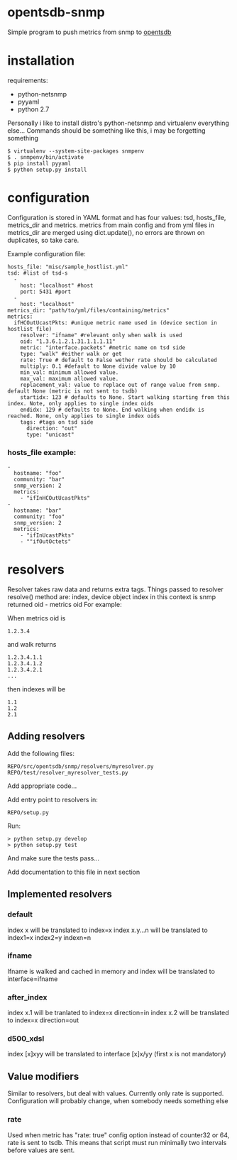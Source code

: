 # opentsdb-snmp

Simple program to push metrics from snmp to [opentsdb](http://opentsdb.net/)

# installation


requirements:

* python-netsnmp
* pyyaml
* python 2.7

Personally i like to install distro's python-netsnmp and virtualenv everything else...
Commands should be something like this, i may be forgetting something

    $ virtualenv --system-site-packages snmpenv
    $ . snmpenv/bin/activate
    $ pip install pyyaml
    $ python setup.py install


# configuration

Configuration is stored in YAML format and has four values: tsd, hosts_file, metrics_dir and metrics.
metrics from main config and from yml files in metrics_dir are merged using dict.update(), no errors 
are thrown on duplicates, so take care.

Example configuration file:

    hosts_file: "misc/sample_hostlist.yml"
    tsd: #list of tsd-s
      -
        host: "localhost" #host
        port: 5431 #port
      -
        host: "localhost"
    metrics_dir: "path/to/yml/files/containing/metrics"
    metrics:
      ifHCOutUcastPkts: #unique metric name used in (device section in hostlist file)
        resolver: "ifname" #relevant only when walk is used
        oid: "1.3.6.1.2.1.31.1.1.1.11"
        metric: "interface.packets" #metric name on tsd side
        type: "walk" #either walk or get
        rate: True # default to False wether rate should be calculated
        multiply: 0.1 #default to None divide value by 10
        min_val: minimum allowed value.
        max_val: maximum allowed value.
        replacement_val: value to replace out of range value from snmp. default None (metric is not sent to tsdb)
        startidx: 123 # defaults to None. Start walking starting from this index. Note, only applies to single index oids
        endidx: 129 # defaults to None. End walking when endidx is reached. None, only applies to single index oids
        tags: #tags on tsd side
          direction: "out"
          type: "unicast"


### hosts_file example:

    - 
      hostname: "foo"
      community: "bar"
      snmp_version: 2
      metrics: 
        - "ifInHCOutUcastPkts"
    - 
      hostname: "bar"
      community: "foo"
      snmp_version: 2
      metrics: 
        - "ifInUcastPkts"
        - ""ifOutOctets"


# resolvers

Resolver takes raw data and returns extra tags.
Things passed to resolver resolve() method are: index, device object
index in this context is snmp returned oid - metrics oid
For example:

When metrics oid is 
    
    1.2.3.4

and walk returns

    1.2.3.4.1.1
    1.2.3.4.1.2
    1.2.3.4.2.1
    ...

then indexes will be
    
    1.1
    1.2
    2.1


## Adding resolvers

Add the following files:

    REPO/src/opentsdb/snmp/resolvers/myresolver.py
    REPO/test/resolver_myresolver_tests.py

Add appropriate code...

Add entry point to resolvers in:

    REPO/setup.py

Run:

    > python setup.py develop
    > python setup.py test

And make sure the tests pass...

Add documentation to this file in next section

## Implemented resolvers 
### default
index x will be translated to index=x
index x.y...n will be translated to index1=x index2=y indexn=n
   
### ifname
Ifname is walked and cached in memory and
index will be translated to interface=ifname

### after_index
index x.1 will be tranlated to index=x direction=in
index x.2 will be translated to index=x direction=out

### d500_xdsl
index [x]xyy will be translated to interface [x]x/yy
(first x is not mandatory)

## Value modifiers
Similar to resolvers, but deal with values. Currently only rate is supported. Configuration will probably change, when somebody needs something else

### rate
Used when metric has "rate: true" config option
instead of counter32 or 64, rate is sent to tsdb. This means that script must run minimally two intervals before values are sent.




